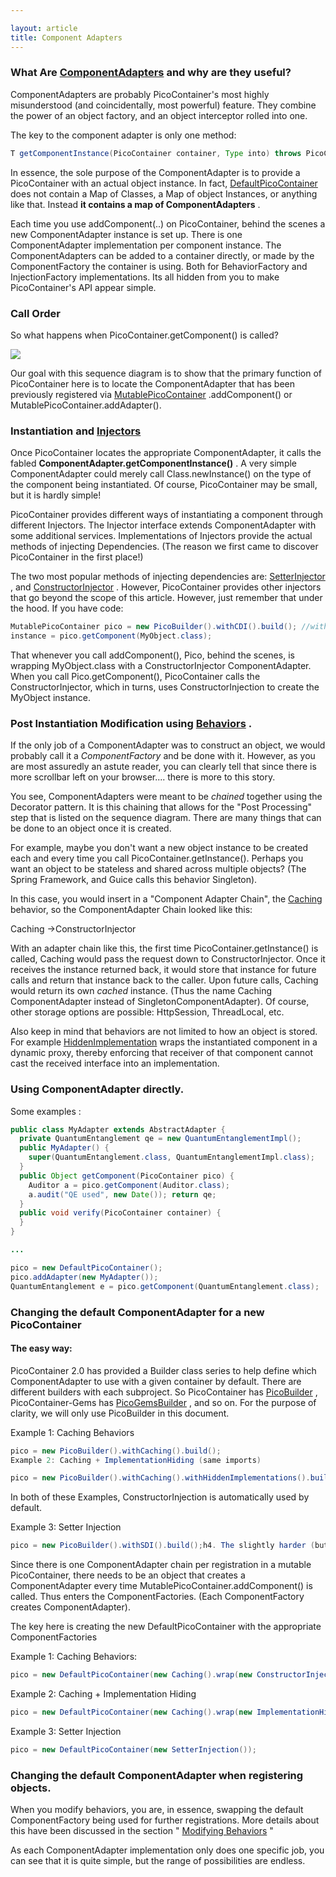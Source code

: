 ```yaml
---

layout: article
title: Component Adapters
---
```


### What Are [ComponentAdapters](/javadoc/core/org/picocontainer/ComponentAdapter.html) and why are they useful?

ComponentAdapters are probably PicoContainer's most highly misunderstood (and coincidentally, most powerful) feature. They combine the power of an object factory, and an object interceptor rolled into one.

The key to the component adapter is only one method:

```java
T getComponentInstance(PicoContainer container, Type into) throws PicoCompositionException
```

In essence, the sole purpose of the ComponentAdapter is to provide a PicoContainer with an actual object instance. In fact, [DefaultPicoContainer](/javadoc/core/org/picocontainer/DefaultPicoContainer.html) does not contain a Map of Classes, a Map of object Instances, or anything like that. Instead **it contains a map of ComponentAdapters** .

Each time you use addComponent(..) on PicoContainer, behind the scenes a new ComponentAdapter instance is set up. There is one ComponentAdapter implementation per component instance. The ComponentAdapters can be added to a container directly, or made by the ComponentFactory the container is using. Both for BehaviorFactory and InjectionFactory implementations. Its all hidden from you to make PicoContainer's API appear simple.

### Call Order

So what happens when PicoContainer.getComponent() is called?

![](images/componentAdapterSequence.png)

Our goal with this sequence diagram is to show that the primary function of PicoContainer here is to locate the ComponentAdapter that has been previously registered via [MutablePicoContainer](/javadoc/core/org/picocontainer/MutablePicoContainer.html) .addComponent() or MutablePicoContainer.addAdapter().

### Instantiation and [Injectors](/javadoc/core/org/picocontainer/Injector.html)

Once PicoContainer locates the appropriate ComponentAdapter, it calls the fabled **ComponentAdapter.getComponentInstance()** . A very simple ComponentAdapter could merely call Class.newInstance() on the type of the component being instantiated. Of course, PicoContainer may be small, but it is hardly simple!

PicoContainer provides different ways of instantiating a component through different Injectors. The Injector interface extends ComponentAdapter with some additional services. Implementations of Injectors provide the actual methods of injecting Dependencies. (The reason we first came to discover PicoContainer in the first place!)

The two most popular methods of injecting dependencies are: [SetterInjector](/javadoc/core/org/picocontainer/injectors/SetterInjector.html) , and [ConstructorInjector](/javadoc/core/org/picocontainer/injectors/ConstructorInjector.html) . However, PicoContainer provides other injectors that go beyond the scope of this article. However, just remember that under the hood. If you have code:

```java
MutablePicoContainer pico = new PicoBuilder().withCDI().build(); //withCDI() indicates: Pico: use ConstructorInjector pico.addComponent(MyObject.class); //... More goes by MyObject 
instance = pico.getComponent(MyObject.class);
```

That whenever you call addComponent(), Pico, behind the scenes, is wrapping MyObject.class with a ConstructorInjector ComponentAdapter. When you call Pico.getComponent(), PicoContainer calls the ConstructorInjector, which in turns, uses ConstructorInjection to create the MyObject instance.

### Post Instantiation Modification using [Behaviors](/javadoc/core/org/picocontainer/Behavior.html) .

If the only job of a ComponentAdapter was to construct an object, we would probably call it a *ComponentFactory* and be done with it. However, as you are most assuredly an astute reader, you can clearly tell that since there is more scrollbar left on your browser.... there is more to this story.

You see, ComponentAdapters were meant to be *chained* together using the Decorator pattern. It is this chaining that allows for the "Post Processing" step that is listed on the sequence diagram. There are many things that can be done to an object once it is created.

For example, maybe you don't want a new object instance to be created each and every time you call PicoContainer.getInstance(). Perhaps you want an object to be stateless and shared across multiple objects? (The Spring Framework, and Guice calls this behavior Singleton).

In this case, you would insert in a "Component Adapter Chain", the [Caching](/javadoc/core/org/picocontainer/behaviors/Caching.html) behavior, so the ComponentAdapter Chain looked like this:

Caching -&gt;ConstructorInjector

With an adapter chain like this, the first time PicoContainer.getInstance() is called, Caching would pass the request down to ConstructorInjector. Once it receives the instance returned back, it would store that instance for future calls and return that instance back to the caller. Upon future calls, Caching would return its own *cached* instance. (Thus the name Caching ComponentAdapter instead of SingletonComponentAdapter). Of course, other storage options are possible: HttpSession, ThreadLocal, etc.

Also keep in mind that behaviors are not limited to how an object is stored. For example [HiddenImplementation](/javadoc/core/org/picocontainer/behaviors/HiddenImplementation.html) wraps the instantiated component in a dynamic proxy, thereby enforcing that receiver of that component cannot cast the received interface into an implementation.

### Using ComponentAdapter directly.

Some examples :

```java
public class MyAdapter extends AbstractAdapter {
  private QuantumEntanglement qe = new QuantumEntanglementImpl();
  public MyAdapter() {
    super(QuantumEntanglement.class, QuantumEntanglementImpl.class);
  }
  public Object getComponent(PicoContainer pico) { 
    Auditor a = pico.getComponent(Auditor.class); 
    a.audit("QE used", new Date()); return qe;
  }
  public void verify(PicoContainer container) { 
  } 
}

...

pico = new DefaultPicoContainer();
pico.addAdapter(new MyAdapter()); 
QuantumEntanglement e = pico.getComponent(QuantumEntanglement.class);
```

### Changing the default ComponentAdapter for a new PicoContainer

#### The easy way:

PicoContainer 2.0 has provided a Builder class series to help define which ComponentAdapter to use with a given container by default. There are different builders with each subproject. So PicoContainer has [PicoBuilder](/javadoc/core/org/picocontainer/PicoBuilder.html) , PicoContainer-Gems has [PicoGemsBuilder](/javadoc/gems/org/picocontainer/gems/PicoGemsBuilder.html) , and so on. For the purpose of clarity, we will only use PicoBuilder in this document.

Example 1: Caching Behaviors

```java
pico = new PicoBuilder().withCaching().build();
Example 2: Caching + ImplementationHiding (same imports)

pico = new PicoBuilder().withCaching().withHiddenImplementations().build();
```

In both of these Examples, ConstructorInjection is automatically used by default.

Example 3: Setter Injection

```java
pico = new PicoBuilder().withSDI().build();h4. The slightly harder (but flexible way)
```

Since there is one ComponentAdapter chain per registration in a mutable PicoContainer, there needs to be an object that creates a ComponentAdapter every time MutablePicoContainer.addComponent() is called. Thus enters the ComponentFactories. (Each ComponentFactory creates ComponentAdapter).

The key here is creating the new DefaultPicoContainer with the appropriate ComponentFactories

Example 1: Caching Behaviors:

```java
pico = new DefaultPicoContainer(new Caching().wrap(new ConstructorInjection()));
```

Example 2: Caching + Implementation Hiding

```java
pico = new DefaultPicoContainer(new Caching().wrap(new ImplementationHiding().wrap(new ConstructorInjection)));
```
Example 3: Setter Injection

```java
pico = new DefaultPicoContainer(new SetterInjection());
```

### Changing the default ComponentAdapter when registering objects.

When you modify behaviors, you are, in essence, swapping the default ComponentFactory being used for further registrations. More details about this have been discussed in the section " [Modifying Behaviors](behaviors.html) "

As each ComponentAdapter implementation only does one specific job, you can see that it is quite simple, but the range of possibilities are endless.
